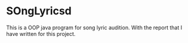 # SOngLyricsd
This is a OOP java program for song lyric audition. With the report that I have written for this project.
